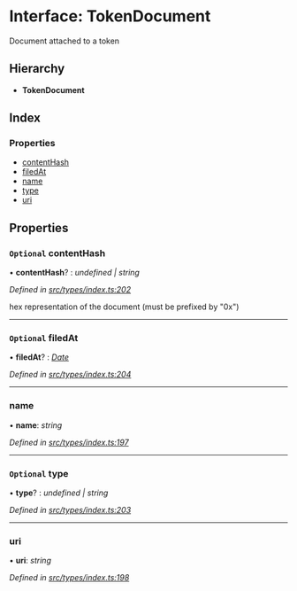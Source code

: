 # Interface: TokenDocument

Document attached to a token

## Hierarchy

* **TokenDocument**

## Index

### Properties

* [contentHash](tokendocument.md#optional-contenthash)
* [filedAt](tokendocument.md#optional-filedat)
* [name](tokendocument.md#name)
* [type](tokendocument.md#optional-type)
* [uri](tokendocument.md#uri)

## Properties

### `Optional` contentHash

• **contentHash**? : *undefined | string*

*Defined in [src/types/index.ts:202](https://github.com/PolymathNetwork/polymesh-sdk/blob/959efb76/src/types/index.ts#L202)*

hex representation of the document (must be prefixed by "0x")

___

### `Optional` filedAt

• **filedAt**? : *[Date](../enums/transactionargumenttype.md#date)*

*Defined in [src/types/index.ts:204](https://github.com/PolymathNetwork/polymesh-sdk/blob/959efb76/src/types/index.ts#L204)*

___

###  name

• **name**: *string*

*Defined in [src/types/index.ts:197](https://github.com/PolymathNetwork/polymesh-sdk/blob/959efb76/src/types/index.ts#L197)*

___

### `Optional` type

• **type**? : *undefined | string*

*Defined in [src/types/index.ts:203](https://github.com/PolymathNetwork/polymesh-sdk/blob/959efb76/src/types/index.ts#L203)*

___

###  uri

• **uri**: *string*

*Defined in [src/types/index.ts:198](https://github.com/PolymathNetwork/polymesh-sdk/blob/959efb76/src/types/index.ts#L198)*
